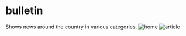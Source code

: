 # bulletin
Shows news around the country in various categories.
![home](https://user-images.githubusercontent.com/21154824/156874394-5931f428-4cf0-48e2-a28c-d2ec6286b234.png)
![article](https://user-images.githubusercontent.com/21154824/156874400-7a9703ae-a841-441c-b3de-735abfb0a7e3.png)
